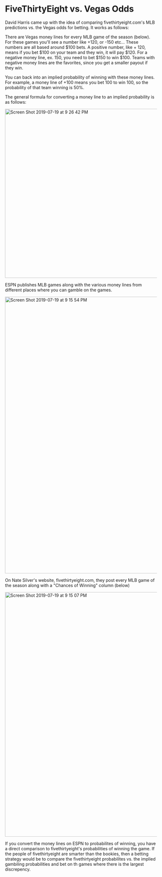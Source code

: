 # FiveThirtyEight vs. Vegas Odds 

David Harris came up with the idea of comparing fivethirtyeight.com's MLB predictions vs. the Vegas odds for betting. It works as follows: 


There are Vegas money lines for every MLB game of the season (below). For these games you'll see a number like +120, or -150 etc... These numbers are all based around $100 bets. A positive number, like + 120, means if you bet $100 on your team and they win, it will pay $120. For a negative money line, ex. 150, you need to bet $150 to win $100. Teams with negative money lines are the favorites, since you get a smaller payout if they win. 

You can back into an implied probability of winning with these money lines. For example, a money line of +100 means you bet 100 to win 100, so the probability of that team winning is 50%. 

The general formula for converting a money line to an implied probability is as follows: 

<img width="558" alt="Screen Shot 2019-07-19 at 9 26 42 PM" src="https://user-images.githubusercontent.com/38504767/61572454-f202c080-aa6b-11e9-8025-cb362c04f10f.png">

ESPN publishes MLB games along with the various money lines from different places where you can gamble on the games. 

<img width="913" alt="Screen Shot 2019-07-19 at 9 15 54 PM" src="https://user-images.githubusercontent.com/38504767/61572382-8e2bc800-aa6a-11e9-89ac-03f7a9bde6d2.png">

On Nate Silver's website, fivethirtyeight.com, they post every MLB game of the season along with a "Chances of Winning" column (below)

<img width="807" alt="Screen Shot 2019-07-19 at 9 15 07 PM" src="https://user-images.githubusercontent.com/38504767/61572360-50c73a80-aa6a-11e9-8f02-27202fa8abe8.png">


If you convert the money lines on ESPN to probabilites of winning, you have a direct comparison to fivethirtyeight's probabilities of winning the game. If the people of fivethirtyeight are smarter than the bookies, then a betting strategy would be to compare the fivethirtyeight probabilites vs. the implied gambiling probabilities and bet on th games where there is the largest discrepency. 


